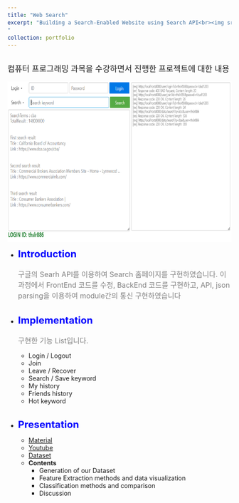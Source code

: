 ```yaml
---
title: "Web Search"
excerpt: "Building a Search-Enabled Website using Search API<br><img src='/images/cp_ex1.PNG' width='500' height='300'>
"
collection: portfolio
---
```


<br>
<span style = "font-size:18px;"> 컴퓨터 프로그래밍 과목을 수강하면서 진행한 프로젝트에 대한 내용</span>
<br><br>
<img src='/images/cp_ex2.PNG' width="600" height="360" style="display: block; margin: 0 auto;" alt="Mecha Prize">

* <strong style = "color: blue; font-size:22px;">Introduction</strong><br>
<span style = "font-size:16px; color: gray;"><br> 구글의 Searh API를 이용하여 Search 홈페이지를 구현하였습니다. 이 과정에서 FrontEnd 코드를 수정, BackEnd 코드를 구현하고, API, json parsing을 이용하여 module간의 통신 구현하였습니다</span><br><br>

* <strong style = "color: blue; font-size:22px;">Implementation</strong><br>
<span style = "font-size:16px; color: gray;"><br> 구현한 기능 List입니다.</span><br>
    * Login / Logout
    * Join
    * Leave / Recover
    * Search / Save keyword
    * My history
    * Friends history
    * Hot keyword
<br><br>
* <strong style = "color: blue; font-size:22px;"> Presentation</strong><br>
    * [Material](/files/MFM/ML4ME_Final.pdf)
    * [Youtube](https://www.youtube.com/watch?v=YgvcL3sQxws)
    * [Dataset](/files/MFM/our_dataset.zip)
    * <strong> Contents</strong>
        * Generation of our Dataset
        * Feature Extraction methods and data visualization
        * Classification methods and comparison
        * Discussion